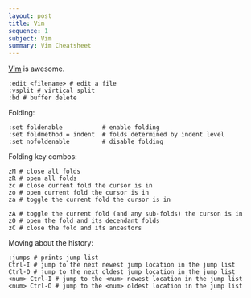 ```yaml
---
layout: post
title: Vim
sequence: 1
subject: Vim
summary: Vim Cheatsheet
---
```


[Vim](https://www.vim.org) is awesome.

```vimscript
:edit <filename> # edit a file
:vsplit # virtical split
:bd # buffer delete
```

Folding:

```vimscript
:set foldenable           # enable folding
:set foldmethod = indent  # folds determined by indent level
:set nofoldenable         # disable folding
```

Folding key combos:

```vimscript
zM # close all folds
zR # open all folds
zc # close current fold the cursor is in
zo # open current fold the cursor is in
za # toggle the current fold the cursor is in

zA # toggle the current fold (and any sub-folds) the curson is in
zO # open the fold and its decendant folds
zC # close the fold and its ancestors
```

Moving about the history:

```vimscript
:jumps # prints jump list
Ctrl-I # jump to the next newest jump location in the jump list
Ctrl-O # jump to the next oldest jump location in the jump list
<num> Ctrl-I # jump to the <num> newest location in the jump list
<num> Ctrl-O # jump to the <num> oldest location in the jump list
```


